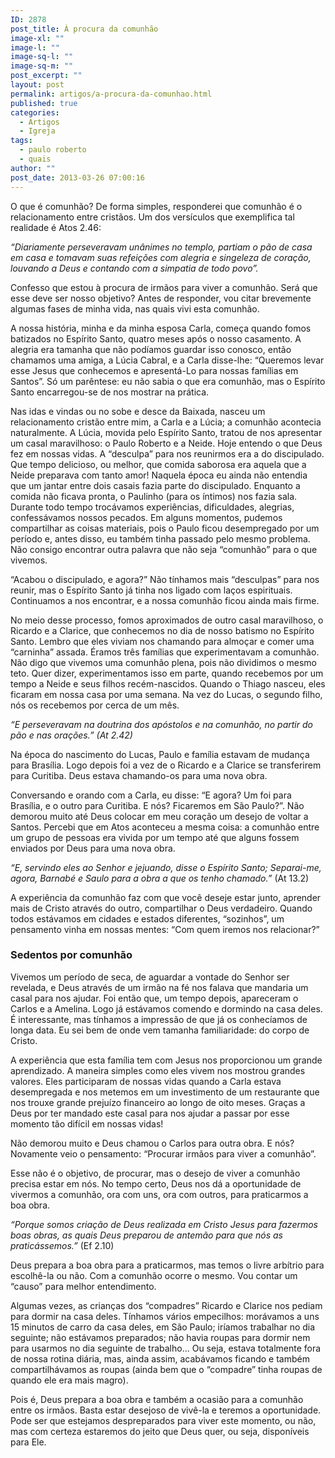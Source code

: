 ```yaml
---
ID: 2878
post_title: À procura da comunhão
image-xl: ""
image-l: ""
image-sq-l: ""
image-sq-m: ""
post_excerpt: ""
layout: post
permalink: artigos/a-procura-da-comunhao.html
published: true
categories:
  - Artigos
  - Igreja
tags:
  - paulo roberto
  - quais
author: ""
post_date: 2013-03-26 07:00:16
---
```

O que é comunhão? De forma simples, responderei que comunhão é o relacionamento entre cristãos. Um dos versículos que exemplifica tal realidade é Atos 2.46:

<i>“Diariamente perseveravam unânimes no templo, partiam o pão de casa em casa e tomavam suas refeições com alegria e singeleza de coração, louvando a Deus e contando com a simpatia de todo povo”. </i>

Confesso que estou à procura de irmãos para viver a comunhão. Será que esse deve ser nosso objetivo? Antes de responder, vou citar brevemente algumas fases de minha vida, nas quais vivi esta comunhão.

A nossa história, minha e da minha esposa Carla, começa quando fomos batizados no Espírito Santo, quatro meses após o nosso casamento. A alegria era tamanha que não podíamos guardar isso conosco, então chamamos uma amiga, a Lúcia Cabral, e a Carla disse-lhe: “Queremos levar esse Jesus que conhecemos e apresentá-Lo para nossas famílias em Santos”. Só um parêntese: eu não sabia o que era comunhão, mas o Espírito Santo encarregou-se de nos mostrar na prática.

Nas idas e vindas ou no sobe e desce da Baixada, nasceu um relacionamento cristão entre mim, a Carla e a Lúcia; a comunhão acontecia naturalmente. A Lúcia, movida pelo Espírito Santo, tratou de nos apresentar um casal maravilhoso: o Paulo Roberto e a Neide. Hoje entendo o que Deus fez em nossas vidas. A “desculpa” para nos reunirmos era a do discipulado. Que tempo delicioso, ou melhor, que comida saborosa era aquela que a Neide preparava com tanto amor! Naquela época eu ainda não entendia que um jantar entre dois casais fazia parte do discipulado. Enquanto a comida não ficava pronta, o Paulinho (para os íntimos) nos fazia sala. Durante todo tempo trocávamos experiências, dificuldades, alegrias, confessávamos nossos pecados. Em alguns momentos, pudemos compartilhar as coisas materiais, pois o Paulo ficou desempregado por um período e, antes disso, eu também tinha passado pelo mesmo problema. Não consigo encontrar outra palavra que não seja “comunhão” para o que vivemos.

“Acabou o discipulado, e agora?” Não tínhamos mais “desculpas” para nos reunir, mas o Espírito Santo já tinha nos ligado com laços espirituais. Continuamos a nos encontrar, e a nossa comunhão ficou ainda mais firme.

No meio desse processo, fomos aproximados de outro casal maravilhoso, o Ricardo e a Clarice, que conhecemos no dia de nosso batismo no Espírito Santo. Lembro que eles viviam nos chamando para almoçar e comer uma “carninha” assada. Éramos três famílias que experimentavam a comunhão. Não digo que vivemos uma comunhão plena, pois não dividimos o mesmo teto. Quer dizer, experimentamos isso em parte, quando recebemos por um tempo a Neide e seus filhos recém-nascidos. Quando o Thiago nasceu, eles ficaram em nossa casa por uma semana. Na vez do Lucas, o segundo filho, nós os recebemos por cerca de um mês.

<i>“E perseveravam na doutrina dos apóstolos e na comunhão, no partir do pão e nas orações.” (At 2.42)</i>

Na época do nascimento do Lucas, Paulo e família estavam de mudança para Brasília. Logo depois foi a vez de o Ricardo e a Clarice se transferirem para Curitiba. Deus estava chamando-os para uma nova obra.

Conversando e orando com a Carla, eu disse: “E agora? Um foi para Brasília, e o outro para Curitiba. E nós? Ficaremos em São Paulo?”. Não demorou muito até Deus colocar em meu coração um desejo de voltar a Santos. Percebi que em Atos aconteceu a mesma coisa: a comunhão entre um grupo de pessoas era vivida por um tempo até que alguns fossem enviados por Deus para uma nova obra.

<i>“E, servindo eles ao Senhor e jejuando, disse o Espírito Santo; Separai-me, agora, Barnabé e Saulo para a obra a que os tenho chamado.”</i> (At 13.2)

A experiência da comunhão faz com que você deseje estar junto, aprender mais de Cristo através do outro, compartilhar o Deus verdadeiro. Quando todos estávamos em cidades e estados diferentes, “sozinhos”, um pensamento vinha em nossas mentes: “Com quem iremos nos relacionar?”
<h3>Sedentos por comunhão</h3>
Vivemos um período de seca, de aguardar a vontade do Senhor ser revelada, e Deus através de um irmão na fé nos falava que mandaria um casal para nos ajudar. Foi então que, um tempo depois, apareceram o Carlos e a Amelina. Logo já estávamos comendo e dormindo na casa deles. É interessante, mas tínhamos a impressão de que já os conhecíamos de longa data. Eu sei bem de onde vem tamanha familiaridade: do corpo de Cristo.

A experiência que esta família tem com Jesus nos proporcionou um grande aprendizado. A maneira simples como eles vivem nos mostrou grandes valores. Eles participaram de nossas vidas quando a Carla estava desempregada e nos metemos em um investimento de um restaurante que nos trouxe grande prejuízo financeiro ao longo de oito meses. Graças a Deus por ter mandado este casal para nos ajudar a passar por esse momento tão difícil em nossas vidas!

Não demorou muito e Deus chamou o Carlos para outra obra. E nós? Novamente veio o pensamento: “Procurar irmãos para viver a comunhão”.

Esse não é o objetivo, de procurar, mas o desejo de viver a comunhão precisa estar em nós. No tempo certo, Deus nos dá a oportunidade de vivermos a comunhão, ora com uns, ora com outros, para praticarmos a boa obra.

<i>“Porque somos criação de Deus realizada em Cristo Jesus para fazermos boas obras, as quais Deus preparou de antemão para que nós as praticássemos.”</i> (Ef 2.10)

Deus prepara a boa obra para a praticarmos, mas temos o livre arbítrio para escolhê-la ou não. Com a comunhão ocorre o mesmo. Vou contar um “causo” para melhor entendimento.

Algumas vezes, as crianças dos “compadres” Ricardo e Clarice nos pediam para dormir na casa deles. Tínhamos vários empecilhos: morávamos a uns 15 minutos de carro da casa deles, em São Paulo; iríamos trabalhar no dia seguinte; não estávamos preparados; não havia roupas para dormir nem para usarmos no dia seguinte de trabalho... Ou seja, estava totalmente fora de nossa rotina diária, mas, ainda assim, acabávamos ficando e também compartilhávamos as roupas (ainda bem que o “compadre” tinha roupas de quando ele era mais magro).

Pois é, Deus prepara a boa obra e também a ocasião para a comunhão entre os irmãos. Basta estar desejoso de vivê-la e teremos a oportunidade. Pode ser que estejamos despreparados para viver este momento, ou não, mas com certeza estaremos do jeito que Deus quer, ou seja, disponíveis para Ele.